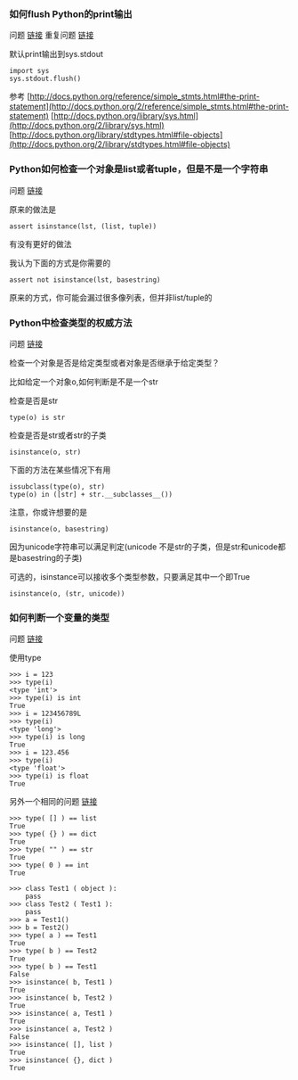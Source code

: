 

### 如何flush Python的print输出

问题 [链接](http://stackoverflow.com/questions/230751/how-to-flush-output-of-python-print)
重复问题 [链接](http://stackoverflow.com/questions/107705/python-output-buffering)

默认print输出到sys.stdout

    import sys
    sys.stdout.flush()

参考
[http://docs.python.org/reference/simple_stmts.html#the-print-statement](http://docs.python.org/2/reference/simple_stmts.html#the-print-statement)
[http://docs.python.org/library/sys.html](http://docs.python.org/2/library/sys.html)
[http://docs.python.org/library/stdtypes.html#file-objects](http://docs.python.org/2/library/stdtypes.html#file-objects)

### Python如何检查一个对象是list或者tuple，但是不是一个字符串

问题 [链接](http://stackoverflow.com/questions/1835018/python-check-if-an-object-is-a-list-or-tuple-but-not-string)

原来的做法是

    assert isinstance(lst, (list, tuple))

有没有更好的做法

我认为下面的方式是你需要的

    assert not isinstance(lst, basestring)

原来的方式，你可能会漏过很多像列表，但并非list/tuple的

### Python中检查类型的权威方法

问题 [链接](http://stackoverflow.com/questions/152580/whats-the-canonical-way-to-check-for-type-in-python)

检查一个对象是否是给定类型或者对象是否继承于给定类型？

比如给定一个对象o,如何判断是不是一个str

检查是否是str

    type(o) is str

检查是否是str或者str的子类

    isinstance(o, str)

下面的方法在某些情况下有用

    issubclass(type(o), str)
    type(o) in ([str] + str.__subclasses__())

注意，你或许想要的是

    isinstance(o, basestring)

因为unicode字符串可以满足判定(unicode 不是str的子类，但是str和unicode都是basestring的子类)

可选的，isinstance可以接收多个类型参数，只要满足其中一个即True

    isinstance(o, (str, unicode))

### 如何判断一个变量的类型

问题 [链接](http://stackoverflow.com/questions/402504/how-to-determine-the-variable-type-in-python)

使用type

    >>> i = 123
    >>> type(i)
    <type 'int'>
    >>> type(i) is int
    True
    >>> i = 123456789L
    >>> type(i)
    <type 'long'>
    >>> type(i) is long
    True
    >>> i = 123.456
    >>> type(i)
    <type 'float'>
    >>> type(i) is float
    True

另外一个相同的问题  [链接](http://stackoverflow.com/questions/2225038/python-determine-the-type-of-an-object)

    >>> type( [] ) == list
    True
    >>> type( {} ) == dict
    True
    >>> type( "" ) == str
    True
    >>> type( 0 ) == int
    True

    >>> class Test1 ( object ):
        pass
    >>> class Test2 ( Test1 ):
        pass
    >>> a = Test1()
    >>> b = Test2()
    >>> type( a ) == Test1
    True
    >>> type( b ) == Test2
    True
    >>> type( b ) == Test1
    False
    >>> isinstance( b, Test1 )
    True
    >>> isinstance( b, Test2 )
    True
    >>> isinstance( a, Test1 )
    True
    >>> isinstance( a, Test2 )
    False
    >>> isinstance( [], list )
    True
    >>> isinstance( {}, dict )
    True
